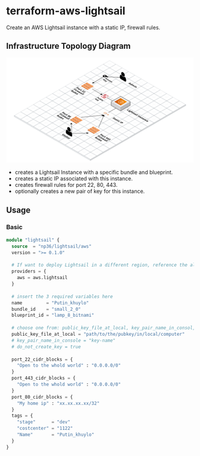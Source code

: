 # terraform-aws-lightsail

Create an AWS Lightsail instance with a static IP, firewall rules.

## Infrastructure Topology Diagram
![The Infrastructure](_docs/np36_lightsail_aws.png?raw=true)
- creates a Lightsail Instance with a specific bundle and blueprint.
- creates a static IP associated with this instance.
- creates firewall rules for port 22, 80, 443.
- optionally creates a new pair of key for this instance.

## Usage
### Basic
```terraform
module "lightsail" {
  source  = "np36/lightsail/aws"
  version = ">= 0.1.0"

  # If want to deploy Lightsail in a different region, reference the alias provider here.
  providers = {
    aws = aws.lightsail
  }
  
  # insert the 3 required variables here
  name         = "Putin_khuylo"
  bundle_id    = "small_2_0"
  blueprint_id = "lamp_8_bitnami"

  # choose one from: public_key_file_at_local, key_pair_name_in_consol, do_not_create_key
  public_key_file_at_local = "path/to/the/pubkey/in/local/computer"
  # key_pair_name_in_console = "key-name"
  # do_not_create_key = true

  port_22_cidr_blocks = {
    "Open to the whold world" : "0.0.0.0/0"
  }
  port_443_cidr_blocks = {
    "Open to the whold world" : "0.0.0.0/0"
  }
  port_80_cidr_blocks = {
    "My home ip" : "xx.xx.xx.xx/32"
  }
  tags = {
    "stage"      = "dev"
    "costcenter" = "1122"
    "Name"       = "Putin_khuylo"
  }
}

```
